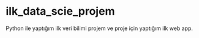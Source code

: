 # ilk_data_scie_projem
Python ile yaptığım ilk veri bilimi projem ve proje için yaptığım ilk web app.
